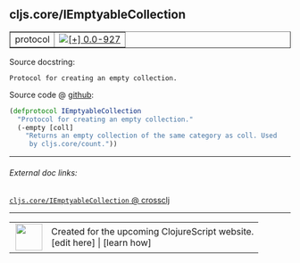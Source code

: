 ## cljs.core/IEmptyableCollection



 <table border="1">
<tr>
<td>protocol</td>
<td><a href="https://github.com/cljsinfo/cljs-api-docs/tree/0.0-927"><img valign="middle" alt="[+] 0.0-927" title="Added in 0.0-927" src="https://img.shields.io/badge/+-0.0--927-lightgrey.svg"></a> </td>
</tr>
</table>







Source docstring:

```
Protocol for creating an empty collection.
```


Source code @ [github](https://github.com/clojure/clojurescript/blob/r3165/src/cljs/cljs/core.cljs#L347-L351):

```clj
(defprotocol IEmptyableCollection
  "Protocol for creating an empty collection."
  (-empty [coll]
    "Returns an empty collection of the same category as coll. Used
     by cljs.core/count."))
```

<!--
Repo - tag - source tree - lines:

 <pre>
clojurescript @ r3165
└── src
    └── cljs
        └── cljs
            └── <ins>[core.cljs:347-351](https://github.com/clojure/clojurescript/blob/r3165/src/cljs/cljs/core.cljs#L347-L351)</ins>
</pre>

-->

---



###### External doc links:

[`cljs.core/IEmptyableCollection` @ crossclj](http://crossclj.info/fun/cljs.core.cljs/IEmptyableCollection.html)<br>

---

 <table>
<tr><td>
<img valign="middle" align="right" width="48px" src="http://i.imgur.com/Hi20huC.png">
</td><td>
Created for the upcoming ClojureScript website.<br>
[edit here] | [learn how]
</td></tr></table>

[edit here]:https://github.com/cljsinfo/cljs-api-docs/blob/master/cljsdoc/cljs.core_IEmptyableCollection.cljsdoc
[learn how]:https://github.com/cljsinfo/cljs-api-docs/wiki/cljsdoc-files

<!--

This information was too distracting to show to readers, but I'll leave it
commented here since it is helpful to:

- pretty-print the data used to generate this document
- and show how to retrieve that data



The API data for this symbol:

```clj
{:ns "cljs.core",
 :name "IEmptyableCollection",
 :history [["+" "0.0-927"]],
 :type "protocol",
 :full-name-encode "cljs.core_IEmptyableCollection",
 :source {:code "(defprotocol IEmptyableCollection\n  \"Protocol for creating an empty collection.\"\n  (-empty [coll]\n    \"Returns an empty collection of the same category as coll. Used\n     by cljs.core/count.\"))",
          :title "Source code",
          :repo "clojurescript",
          :tag "r3165",
          :filename "src/cljs/cljs/core.cljs",
          :lines [347 351]},
 :methods [{:name "-empty",
            :signature ["[coll]"],
            :docstring "Returns an empty collection of the same category as coll. Used\n     by cljs.core/count."}],
 :full-name "cljs.core/IEmptyableCollection",
 :docstring "Protocol for creating an empty collection."}

```

Retrieve the API data for this symbol:

```clj
;; from Clojure REPL
(require '[clojure.edn :as edn])
(-> (slurp "https://raw.githubusercontent.com/cljsinfo/cljs-api-docs/catalog/cljs-api.edn")
    (edn/read-string)
    (get-in [:symbols "cljs.core/IEmptyableCollection"]))
```

-->
